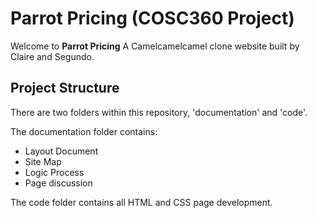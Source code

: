 # Parrot Pricing (COSC360 Project)
Welcome to **Parrot Pricing** A Camelcamelcamel clone website built by Claire and Segundo.

## Project Structure
There are two folders within this repository, 'documentation' and 'code'. 

The documentation folder contains:
- Layout Document
- Site Map
- Logic Process
- Page discussion

The code folder contains all HTML and CSS page development.
